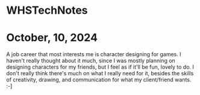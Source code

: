 # WHSTechNotes

# October, 10, 2024
A job career that most interests me is character designing for games. I haven't really thought about it much,
since I was mostly planning on designing characters for my friends, but I feel as if it'll be fun, lovely to do.
I don't really think there's much on what I really need for it,
besides the skills of creativity, drawing, and communication for what my client/friend wants. :-]
